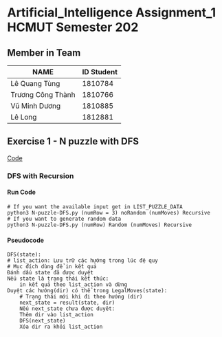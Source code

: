 # Artificial_Intelligence Assignment_1 HCMUT Semester 202

## Member in Team
|NAME|ID Student|
|---|---|
|Lê Quang Tùng|1810784|
|Trương Công Thành|1810766|
|Vũ Minh Dương|1810885|
|Lê Long|1812881|

## Exercise 1 - N puzzle with DFS

[Code](https://github.com/OnceUponATimeMathley/CSE-Artificial_Intelligence_Assignment_1/blob/master/Exercise_1/N-puzzle-DFS.py)
### DFS with Recursion

#### Run Code
    # If you want the available input get in LIST_PUZZLE_DATA
    python3 N-puzzle-DFS.py (numRow = 3) noRandom (numMoves) Recursive 
    # If you want to generate random data
    python3 N-puzzle-DFS.py (numRow) Random (numMoves) Recursive

#### Pseudocode
    DFS(state): 
    # list_action: Lưu trữ các hướng trong lúc đệ quy 
    # Mục đích dùng để in kết quả 
    Đánh dấu state đã được duyệt 
    Nếu state là trạng thái kết thúc: 
        in kết quả theo list_action và dừng 
    Duyệt các hướng(dir) có thể trong LegalMoves(state): 
        # Trạng thái mới khi đi theo hướng (dir) 
        next_state = result(state, dir) 
        Nếu next_state chưa được duyêt: 
        Thêm dir vào list_action 
        DFS(next_state) 
        Xóa dir ra khỏi list_action


